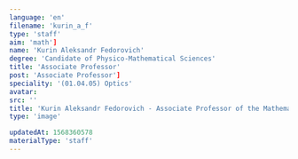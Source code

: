 ```yaml
---
language: 'en'
filename: 'kurin_a_f'
type: 'staff'
aim: 'math']
name: 'Kurin Aleksandr Fedorovich'
degree: 'Candidate of Physico-Mathematical Sciences'
title: 'Associate Professor'
post: 'Associate Professor']
speciality: '(01.04.05) Optics'
avatar:
src: ''
title: 'Kurin Aleksandr Fedorovich - Associate Professor of the Mathematical physics Department'
type: 'image'

updatedAt: 1568360578
materialType: 'staff'
---
```


